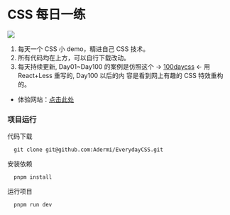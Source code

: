 # CSS 每日一练

![](https://img-blog.csdnimg.cn/6f8be73cf0d1448c91dbe246e56838e6.gif#pic_center)

1. 每天一个 CSS 小 demo，精进自己 CSS 技术。
2. 所有代码均在上方，可以自行下载改动。
3. 每天持续更新, Day01~Day100 的案例是仿照这个 ->
   [100daycss](https://100dayscss.com/) <- 用 React+Less 重写的, Day100 以后的内
   容是看到网上有趣的 CSS 特效重构的。

- 体验网站：[点击此处](http://100daycss.xyb.cool)

### 项目运行

代码下载

```shell
  git clone git@github.com:Adermi/EverydayCSS.git
```

安装依赖

```shell
  pnpm install
```

运行项目

```shell
  pnpm run dev
```
